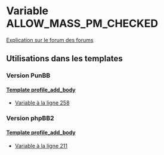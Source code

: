 # Variable ALLOW_MASS_PM_CHECKED
[Explication sur le forum des forums](http://forum.forumactif.com/t294113-listing-des-variables#ALLOW_MASS_PM_CHECKED)
## Utilisations dans les templates
### Version PunBB
#### [Template profile_add_body](punbb/profile_add_body.md)
* [Variable à la ligne 258](../punbb/profile_add_body.tpl#L258)
### Version phpBB2
#### [Template profile_add_body](subsilver/profile_add_body.md)
* [Variable à la ligne 211](../subsilver/profile_add_body.tpl#L211)
